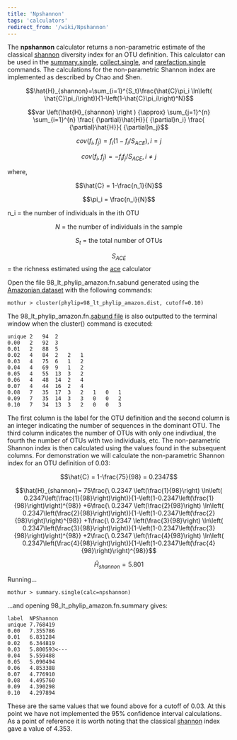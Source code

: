 ```yaml
---
title: 'Npshannon'
tags: 'calculators'
redirect_from: '/wiki/Npshannon'
---
```

The **npshannon** calculator returns a
non-parametric estimate of the classical [shannon](Shannon)
diversity index for an OTU definition. This calculator can be used in
the [summary.single](summary.single),
[collect.single](collect.single), and
[rarefaction.single](rarefaction.single) commands. The
calculations for the non-parametric Shannon index are implemented as
described by Chao and Shen.

$$\hat{H}_{shannon}=\sum_{i=1}^{S_t}\frac{\hat{C}\pi_i \ln\left( \hat{C}\pi_i\right)}{1-\left(1-\hat{C}\pi_i\right)^N}$$

$$var \left(\hat{H}_{shannon} \right ) {\approx} \sum_{j=1}^{n} \sum_{i=1}^{n} \frac{ {\partial}\hat{H}}{ {\partial}n_i} \frac{ {\partial}\hat{H}}{ {\partial}n_j}$$

$$cov \left( f_i, f_j \right) = f_i \left(1-f_i / S_{ACE} \right ), i = j$$

$$cov\left ( f_i, f_j \right) = -f_i f_j / {S_{ACE}}, i\ne j$$

where,

$$\hat{C} = 1-\frac{n_1}{N}$$

$$\pi_i = \frac{n_i}{N}$$

n\_i = the number of individuals in the ith OTU

$$N \mbox{ = the number of individuals in the sample}$$

$$S_t \mbox{ = the total number of OTUs}$$

$$S_{ACE}$$ = the richness estimated using the [ace](ace)
calculator

Open the file 98\_lt\_phylip\_amazon.fn.sabund generated using the [
Amazonian dataset](https://mothur.s3.us-east-2.amazonaws.com/wiki/amazondata.zip) with the following
commands:

    mothur > cluster(phylip=98_lt_phylip_amazon.dist, cutoff=0.10)

The 98\_lt\_phylip\_amazon.fn.[sabund file](sabund_file) is
also outputted to the terminal window when the cluster() command is
executed:

    unique 2   94  2   
    0.00   2   92  3   
    0.01   2   88  5   
    0.02   4   84  2   2   1   
    0.03   4   75  6   1   2   
    0.04   4   69  9   1   2   
    0.05   4   55  13  3   2   
    0.06   4   48  14  2   4   
    0.07   4   44  16  2   4   
    0.08   7   35  17  3   2   1   0   1   
    0.09   7   35  14  3   3   0   0   2   
    0.10   7   34  13  3   2   0   0   3   

The first column is the label for the OTU definition and the second
column is an integer indicating the number of sequences in the dominant
OTU. The third column indicates the number of OTUs with only one
indivdiual, the fourth the number of OTUs with two individuals, etc. The
non-parametric Shannon index is then calculated using the values found
in the subsequent columns. For demonstration we will calculate the
non-parametric Shannon index for an OTU definition of 0.03:

$$\hat{C} = 1-\frac{75}{98} = 0.2347$$

$$\hat{H}_{shannon}=
75\frac{\ 0.2347 \left(\frac{1}{98}\right) \ln\left( 0.2347\left(\frac{1}{98}\right)\right)}{1-\left(1-0.2347\left(\frac{1}{98}\right)\right)^{98}}
+6\frac{\ 0.2347 \left(\frac{2}{98}\right) \ln\left( 0.2347\left(\frac{2}{98}\right)\right)}{1-\left(1-0.2347\left(\frac{2}{98}\right)\right)^{98}}
+1\frac{\ 0.2347 \left(\frac{3}{98}\right) \ln\left( 0.2347\left(\frac{3}{98}\right)\right)}{1-\left(1-0.2347\left(\frac{3}{98}\right)\right)^{98}}
+2\frac{\ 0.2347 \left(\frac{4}{98}\right) \ln\left( 0.2347\left(\frac{4}{98}\right)\right)}{1-\left(1-0.2347\left(\frac{4}{98}\right)\right)^{98}}$$

$$\hat{H}_{shannon}=5.801$$

Running\...

    mothur > summary.single(calc=npshannon)

\...and opening 98\_lt\_phylip\_amazon.fn.summary gives:

    label  NPShannon
    unique 7.768419
    0.00   7.355786
    0.01   6.831284
    0.02   6.344819
    0.03   5.800593<---
    0.04   5.559488
    0.05   5.090494
    0.06   4.853388
    0.07   4.776910
    0.08   4.495760
    0.09   4.390298
    0.10   4.297894

These are the same values that we found above for a cutoff of 0.03. At
this point we have not implemented the 95% confidence interval
calculations. As a point of reference it is worth noting that the
classical [shannon](Shannon) index gave a value of 4.353.
